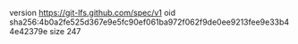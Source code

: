 version https://git-lfs.github.com/spec/v1
oid sha256:4b0a2fe525d367e9e5fc90ef061ba972f062f9de0ee9213fee9e33b44e42379e
size 247
